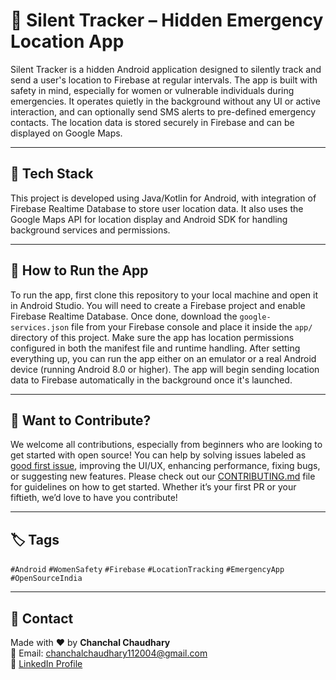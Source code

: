 # 🚨 Silent Tracker – Hidden Emergency Location App

Silent Tracker is a hidden Android application designed to silently track and send a user's location to Firebase at regular intervals. The app is built with safety in mind, especially for women or vulnerable individuals during emergencies. It operates quietly in the background without any UI or active interaction, and can optionally send SMS alerts to pre-defined emergency contacts. The location data is stored securely in Firebase and can be displayed on Google Maps.

---

## 🧰 Tech Stack

This project is developed using Java/Kotlin for Android, with integration of Firebase Realtime Database to store user location data. It also uses the Google Maps API for location display and Android SDK for handling background services and permissions.

---

## 🧪 How to Run the App

To run the app, first clone this repository to your local machine and open it in Android Studio. You will need to create a Firebase project and enable Firebase Realtime Database. Once done, download the `google-services.json` file from your Firebase console and place it inside the `app/` directory of this project. Make sure the app has location permissions configured in both the manifest file and runtime handling. After setting everything up, you can run the app either on an emulator or a real Android device (running Android 8.0 or higher). The app will begin sending location data to Firebase automatically in the background once it's launched.

---

## 🙌 Want to Contribute?

We welcome all contributions, especially from beginners who are looking to get started with open source! You can help by solving issues labeled as [good first issue](https://github.com/Chanchal2004/SilentTrackerApp/issues?q=is%3Aissue+is%3Aopen+label%3A%22good+first+issue%22), improving the UI/UX, enhancing performance, fixing bugs, or suggesting new features. Please check out our [CONTRIBUTING.md](CONTRIBUTING.md) file for guidelines on how to get started. Whether it’s your first PR or your fiftieth, we’d love to have you contribute!

---

## 🏷️ Tags

`#Android` `#WomenSafety` `#Firebase` `#LocationTracking` `#EmergencyApp` `#OpenSourceIndia`

---

## 📧 Contact

Made with ❤️ by **Chanchal Chaudhary**  
📧 Email: chanchalchaudhary112004@gmail.com  
🔗 [LinkedIn Profile](https://www.linkedin.com/in/chanchal-chaudhary-4b8259260)
